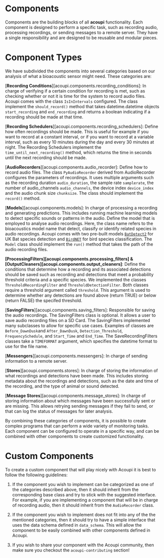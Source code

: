 # Components

Components are the building blocks of all **acoupi** functionality. Each
component is designed to perform a specific task, such as recording audio,
processing recordings, or sending messages to a remote server. They have a
single responsibility and are designed to be reusable and modular pieces.

# Component Types

We have subdivided the components into several categories based on our analysis
of what a bioacoustic sensor might need. These categories are:

[**Recording Conditions**][acoupi.components.recording_conditions]: In charge of
verifying if a certain condition for recording is met, such as checking whether
or not it is time for the system to record audio files. Acoupi comes with the
class `IsInIntervals` configured. The class implement the `should_record()`
method that takes datetime.datetime objects `start_recording` and
`end_recording` and returns a boolean indicating if a recording should be made
at that time.

[**Recording Schedulers**][acoupi.components.recording_schedulers]: Define how
often recordings should be made. This is useful for example if you want to
record at a constant interval, or if you want to record at a variable interval,
such as every 10 minutes during the day and every 30 minutes at night. The
Recording Schedulers implement the `time_until_next_recording()` method, which
returns the time in seconds until the next recording should be made.

[**AudioRecorders**][acoupi.components.audio_recorder]: Define how to record
audio files. The class `PyAudioRecorder` derived from AudioRecorder configures
the parameters of recordings. It uses multiple arguments such as the recording
duration `audio_duration`, the sample rate `samplerate`, the number of
audio_channels `audio_channels`, the device index `device_index` and the audio
chunk size `chunksize`. The class should implement the `record()` method.

[**Models**][acoupi.components.models]: In charge of processing a recording and
generating predictions. This includes running machine learning models to detect
specific sounds or patterns in the audio. Define the model that is employed to
analyse audio recordings. Here, the class name refers to the bioacoustics model
name that detect, classify or identify related species in audio recordings.
Acoupi comes with two pre-built models
[`BatDetect2`](https://github.com/macaodha/batdetect2) for UK Bat species
detection and [`BirdNET`](https://github.com/kahst/BirdNET-Lite) for bird
species classification. The `Model` class should implement the `run()` method
that takes the path of the audio recording files.

**[ProcessingFilters][acoupi.components.processing_filters] &
[OutputCleaners][acoupi.components.output_cleaners]**: Define the conditions
that determine how a recording and its associated detections should be saved
such as recording and detections that meet a probability threshold criteria and
a specific species. We implemented the classes `ThresholdRecordingFilter` and
`ThresholdDetectionFilter`. Both classes require a threshold argument called
`threshold`. This argument is used to determine whether any detections are found
above (return TRUE) or below (return FALSE) the specifed threshold.

[**SavingFilters**][acoupi.components.saving_filters]: Responsible for saving
the audio recordings. The SavingFilters class is optional. It allows a user to
save audio recording files on a SD Card. The SavingFilters implemented many
subclasses to allow for specific use cases. Examples of classes are
`Before_DawnDusk`and `After_DawnDusk`, `Detection_Threshold`,
`FrequencySchedule`, and `Start_Time` and `End_Time`. The SaveRecordingFilters
classes take a `TIMEFORMAT` argument, which specifies the datetime format to use
for the file name.

[**Messengers**][acoupi.components.messengers]: In charge of sending information
to a remote server.

[**Stores**][acoupi.components.stores]: In charge of storing the information of
what recordings and detections have been made. This includes storing metadata
about the recordings and detections, such as the date and time of the recording,
and the type of animal or sound detected.

[**Message Stores**][acoupi.components.message_stores]: In charge of storing
information about which messages have been successfully sent or are missing.
This allows retrying sending messages if they fail to send, or that can log the
status of messages for later analysis.

By combining these categories of components, it is possible to create complex
programs that can perform a wide variety of monitoring tasks. Each component can
be configured to operate in a specific way, and can be combined with other
components to create customized functionality.

# Custom Components

To create a custom component that will play nicely with Acoupi it is best to
follow the following guidelines:

1. If the component you wish to implement can be categorized as one of the
   categories described above, then it should inherit from the corresponding
   base class and try to stick with the suggested interface. For example, if you
   are implementing a component that will be in charge of recording audio, then
   it should inherit from the `AudioRecorder` class.

2. If the component you wish to implement does not fit into any of the the
   mentioned categories, then it should try to have a simple interface that uses
   the data schema defined in `data_schema`. This will allow the component to be
   easily combined with other components defined in Acoupi.

3. If you wish to share your component with the Acoupi community, then make sure
   you checkout the `acoupi-contributing` section!
